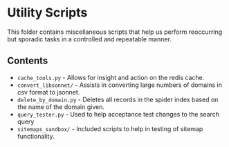 # Utility Scripts

This folder contains miscellaneous scripts that help us perform reoccurring but sporadic tasks in a controlled and repeatable manner.

## Contents
* `cache_tools.py`      - Allows for insight and action on the redis cache.
* `convert_libsonnet/`  - Assists in converting large numbers of domains in csv format to jsonnet.
* `delete_by_domain.py` - Deletes all records in the spider index based on the name of the domain given.
* `query_tester.py`     - Used to help acceptance test changes to the search query
* `sitemaps_sandbox/`   - Included scripts to help in testing of sitemap functionality.
